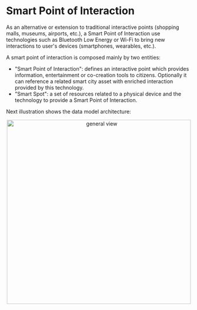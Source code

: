 # Smart Point of Interaction

As an alternative or extension to traditional interactive points (shopping
malls, museums, airports, etc.), a Smart Point of Interaction use technologies
such as Bluetooth Low Energy or Wi-Fi to bring new interactions to user's
devices (smartphones, wearables, etc.).

A smart point of interaction is composed mainly by two entities:

-   "Smart Point of Interaction": defines an interactive point which provides
    information, entertainment or co-creation tools to citizens. Optionally it
    can reference a related smart city asset with enriched interaction provided
    by this technology.
-   "Smart Spot": a set of resources related to a physical device and the
    technology to provide a Smart Point of Interaction.

Next illustration shows the data model architecture:

<p align="center"><img width="500" alt="general view" src="https://drive.google.com/uc?export=view&id=0B3if5y6_qyk3MGtSMFhyaW12LTA"></p>
